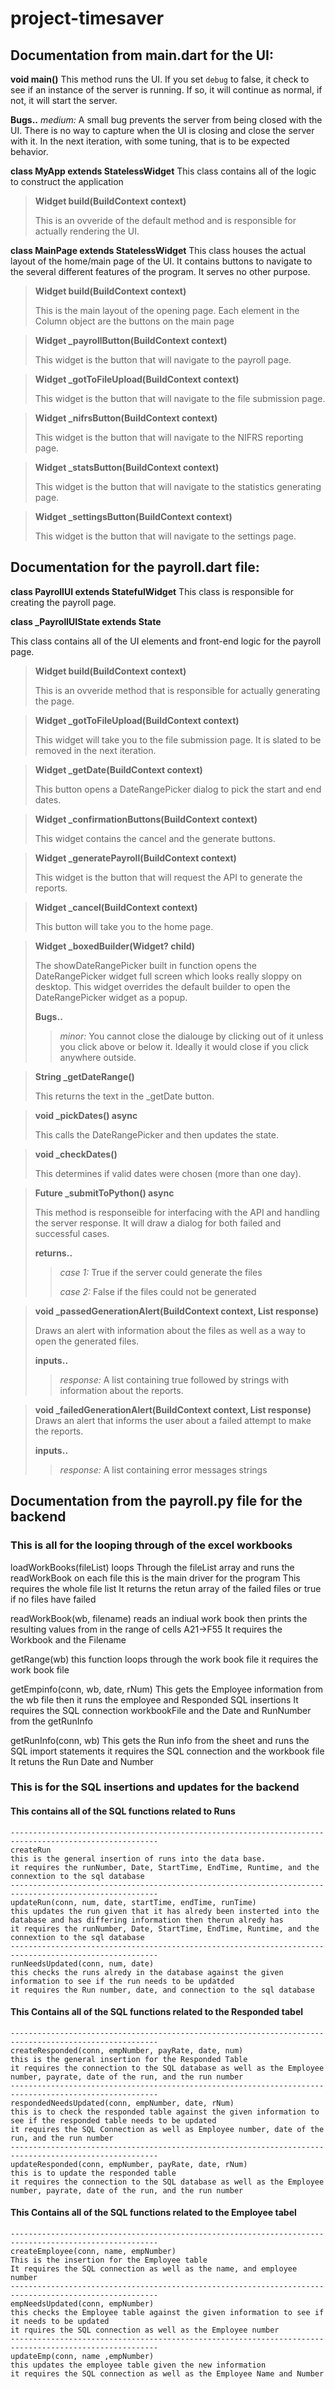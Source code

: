 # project-timesaver

## Documentation from main.dart for the UI:

**void main()**
This method runs the UI. If you set `debug` to false, it check to see if an
instance of the server is running. If so, it will continue as normal, if not, it
will start the server.

**Bugs..**
  *medium:* A small bug prevents the server from being closed with the UI. There
    is no way to capture when the UI is closing and close the server with it.
    In the next iteration, with some tuning, that is to be expected behavior.

**class MyApp extends StatelessWidget**
This class contains all of the logic to construct the application

> **Widget build(BuildContext context)**
> 
> This is an ovveride of the default method and is responsible for actually rendering the UI.

**class MainPage extends StatelessWidget**
This class houses the actual layout of the home/main page of the UI. It contains
buttons to navigate to the several different features of the program. It serves
no other purpose.

> **Widget build(BuildContext context)**
> 
> This is the main layout of the opening page. Each element in the Column
> object are the buttons on the main page

> **Widget _payrollButton(BuildContext context)**
> 
> This widget is the button that will navigate to the payroll page.

> **Widget _gotToFileUpload(BuildContext context)**
> 
> This widget is the button that will navigate to the file submission page.

> **Widget _nifrsButton(BuildContext context)**
> 
> This widget is the button that will navigate to the NIFRS reporting page.

> **Widget _statsButton(BuildContext context)**
> 
> This widget is the button that will navigate to the statistics generating page.

> **Widget _settingsButton(BuildContext context)**
> 
> This widget is the button that will navigate to the settings page.

## Documentation for the payroll.dart file:

**class PayrollUI extends StatefulWidget**
This class is responsible for creating the payroll page.

**class _PayrollUIState extends State<PayrollUI>**
 
This class contains all of the UI elements and front-end logic for the payroll page.

> **Widget build(BuildContext context)**
>
> This is an ovveride method that is responsible for actually generating the page.

> **Widget _gotToFileUpload(BuildContext context)**
>
> This widget will take you to the file submission page. It is slated to be removed in
> the next iteration.

> **Widget _getDate(BuildContext context)**
>
> This button opens a DateRangePicker dialog to pick the start and end dates.

> **Widget _confirmationButtons(BuildContext context)**
>
> This widget contains the cancel and the generate buttons.

> **Widget _generatePayroll(BuildContext context)**
>
> This widget is the button that will request the API to generate the reports.

> **Widget _cancel(BuildContext context)**
>
> This button will take you to the home page.

> **Widget _boxedBuilder(Widget? child)**
>
> The showDateRangePicker built in function opens the DateRangePicker widget
> full screen which looks really sloppy on desktop. This widget overrides the
> default builder to open the DateRangePicker widget as a popup.
>
> **Bugs..**
>>   *minor:* You cannot close the dialouge by clicking out of it unless you click
>>     above or below it. Ideally it would close if you click anywhere outside.

> **String _getDateRange()**
>
> This returns the text in the _getDate button.

> **void _pickDates() async**
>
> This calls the DateRangePicker and then updates the state.

> **void _checkDates()**
>
> This determines if valid dates were chosen (more than one day).

> **Future<bool> _submitToPython() async**
>
> This method is responseible for interfacing with the API and handling the
> server response. It will draw a dialog for both failed and successful cases.
>
> **returns..**
>>  *case 1:* True if the server could generate the files
>>
>>   *case 2:* False if the files could not be generated

> **void _passedGenerationAlert(BuildContext context, List response)**
>
>  Draws an alert with information about the files as well as a way to open the
>  generated files.
>
>  **inputs..**
>>    *response:* A list containing true followed by strings with information about
>>      the reports.

> **void _failedGenerationAlert(BuildContext context, List response)**
>  Draws an alert that informs the user about a failed attempt to make the
>  reports.
>
>  **inputs..**
>>    *response:* A list containing error messages strings

## Documentation from the  payroll.py file for the backend

### This is all for the looping through of the excel workbooks

loadWorkBooks(fileList)
loops Through the fileList array and runs the readWorkBook on each file this is the main driver for the program
This requires the whole file list
It returns the retun array of the failed files or true if no files have failed

readWorkBook(wb, filename)
reads an indiual work book then prints the resulting values from in the range of cells A21->F55
It requires the Workbook and the Filename

getRange(wb)
this function loops through the work book file
it requires the work book file

getEmpinfo(conn, wb, date, rNum)
This gets the Employee information from the wb file then it runs the employee and Responded SQL insertions
It requires the SQL connection workbookFile and the Date and RunNumber from the getRunInfo

getRunInfo(conn, wb)
This gets the Run info from the sheet and runs the SQL import statements
it requires the SQL connection and the workbook file
It retuns the Run Date and Number

### This is for the SQL insertions and updates for the backend

#### This contains all of the SQL functions related to Runs

```
-------------------------------------------------------------------------------------------------------
createRun 
this is the general insertion of runs into the data base.
it requires the runNumber, Date, StartTime, EndTime, Runtime, and the connextion to the sql database
-------------------------------------------------------------------------------------------------------
updateRun(conn, num, date, startTime, endTime, runTime)
this updates the run given that it has alredy been insterted into the database and has differing information then therun alredy has
it requires the runNumber, Date, StartTime, EndTime, Runtime, and the connextion to the sql database
-------------------------------------------------------------------------------------------------------
runNeedsUpdated(conn, num, date)
this checks the runs alredy in the database against the given information to see if the run needs to be updatded
it requires the Run number, date, and connection to the sql database
```

#### This Contains all of the SQL functions related to the Responded tabel

```
-------------------------------------------------------------------------------------------------------
createResponded(conn, empNumber, payRate, date, num)
this is the general insertion for the Responded Table
it requires the connection to the SQL database as well as the Employee number, payrate, date of the run, and the run number
-------------------------------------------------------------------------------------------------------
respondedNeedsUpdated(conn, empNumber, date, rNum)
this is to check the responded table against the given information to see if the responded table needs to be updated 
it requires the SQL Connection as well as Employee number, date of the run, and the run number
-------------------------------------------------------------------------------------------------------
updateResponded(conn, empNumber, payRate, date, rNum)
this is to update the responded table
it requires the connection to the SQL database as well as the Employee number, payrate, date of the run, and the run number
```

#### This Contains all of the SQL functions related to the Employee tabel

```
-------------------------------------------------------------------------------------------------------
createEmployee(conn, name, empNumber)
This is the insertion for the Employee table
It requires the SQL connection as well as the name, and employee number
-------------------------------------------------------------------------------------------------------
empNeedsUpdated(conn, empNumber)
this checks the Employee table against the given information to see if it needs to be updated
it rquires the SQL connection as well as the Employee number
-------------------------------------------------------------------------------------------------------
updateEmp(conn, name ,empNumber)
this updates the employee table given the new information
it requires the SQL connection as well as the Employee Name and Number
```

